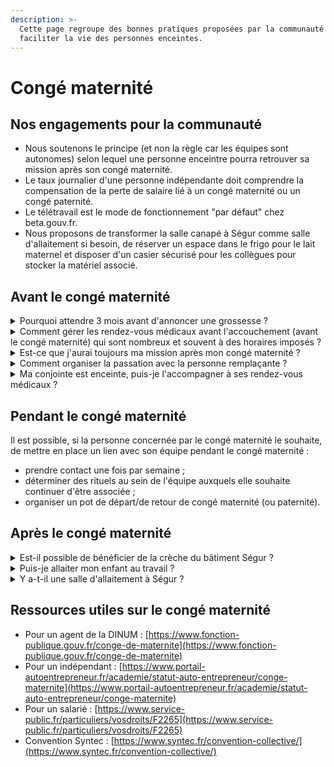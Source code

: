 ```yaml
---
description: >-
  Cette page regroupe des bonnes pratiques proposées par la communauté pour
  faciliter la vie des personnes enceintes.
---
```


# Congé maternité

## Nos engagements pour la communauté

* Nous soutenons le principe (et non la règle car les équipes sont autonomes) selon lequel une personne enceintre pourra retrouver sa mission après son congé maternité.
* Le taux journalier d'une personne indépendante doit comprendre la compensation de la perte de salaire lié à un congé maternité ou un congé paternité.
* Le télétravail est le mode de fonctionnement "par défaut" chez beta.gouv.fr.
* Nous proposons de transformer la salle canapé à Ségur comme salle d'allaitement si besoin, de réserver un espace dans le frigo pour le lait maternel et disposer d'un casier sécurisé pour les collègues pour stocker la matériel associé.

## Avant le congé maternité

<details>

<summary>Pourquoi attendre 3 mois avant d'annoncer une grossesse ? </summary>

Si les couples ne partagent pas leur joie d'attendre un enfant avant trois mois de grossesse, c'est notamment parce que le risque de fausse couche est important pendant cette période (20%).

</details>

<details>

<summary>Comment gérer les rendez-vous médicaux avant l'accouchement (avant le congé maternité) qui sont nombreux et souvent à des horaires imposés ?</summary>

Les rendez-vous médicaux sont fixes et ne peuvent pas être déplacés facilement. Ils peuvent créer des charges mentales et/ou un impact émotionnel pouvant impliquer des difficultés pour travailler. Ils peuvent également engendrer une diminution du temps passé sur la mission. Dans ce cas, une discussion doit être engagée avec l'équipe afin de trouver les meilleures modalités de travail pour la personne enceinte et l'équipe.

Par exemple, il est possible de définir une gestion adaptée de l'activité :

* calendrier partagé ;
* en parler en réunion de lancement de sprint ou rétrospective / stand-up quotidien.

</details>

<details>

<summary>Est-ce que j'aurai toujours ma mission après mon congé maternité ?</summary>

Afin de rassurer la personne qui part en congé maternité et de créer des conditions favorables :&#x20;

* Discuter en équipe de la capacité à absorber la charge de travail d'une ou d'un collègue en son absence s'il/elle n'est pas remplacé(e).

<!---->

* À défaut, proposer aux équipes de rechercher une ou un remplaçant uniquement pour la durée de congé maternité en l'indiquant clairement dans la fiche de recrutement.

</details>

<details>

<summary>Comment organiser la passation avec la personne remplaçante ? </summary>

* Documenter les missions, rituels et activités est un principe de base.

<!---->

* Essayer de lisser sur X jours entre la collègues et sa/son remplaçant.

</details>

<details>

<summary>Ma conjointe est enceinte, puis-je l'accompagner à ses rendez-vous médicaux ?</summary>

Afin de favoriser des conditions de travail optimales pour l'équipe et pour la personne concernée, il est important d'en parler en équipe pour trouver des solutions qui conviennent à toutes et tous.

</details>

## Pendant le congé maternité

Il est possible, si la personne concernée par le congé maternité le souhaite, de mettre en place un lien avec son équipe pendant le congé maternité :

* prendre contact une fois par semaine ;
* déterminer des rituels au sein de l'équipe auxquels elle souhaite continuer d'être associée ;
* organiser un pot de départ/de retour de congé maternité (ou paternité).

## Après le congé maternité

<details>

<summary>Est-il possible de bénéficier de la crèche du bâtiment Ségur ?</summary>

* Il est possible de postuler en tant que prestataire mais les places sont en priorité pour les fonctionnaires.

<!---->

* Il faut connaître les besoins en terme d'horaires de garde très en amont.

<!---->

* Une commission se réunit régulièrement pour attribuer les places.

</details>

<details>

<summary>Puis-je allaiter mon enfant au travail ?</summary>

La loi indique :&#x20;

* en tant que salariée, vous pouvez allaiter votre enfant durant les heures de travail, pendant 1 an à partir de sa naissance. Pour vous le permettre, vous avez droit à une réduction de votre temps de travail d'1 heure par jour (30 minutes le matin et 30 minutes l'après-midi).

<!---->

* Les temps de pause ne sont pas rémunérés (sauf dispositions conventionnelles contraires).

<!---->

* Cette période d'allaitement est réduite à 20 minutes si votre employeur met à disposition des salariées un local dédié à l'allaitement (à l'intérieur ou à proximité des locaux affectés au travail).

<!---->

* Tout local dédié à l'allaitement doit respecter des normes strictes en matière de santé et sécurité au travail.

<!---->

* L'entreprise qui emploie plus de 100 salariées peut être mise en demeure d'installer dans son établissement (ou à proximité) un tel local.

</details>

<details>

<summary>Y a-t-il une salle d'allaitement à Ségur ? </summary>

* La salle d'allaitement est au rez-de-chaussée en 0.521, les parois sont opacifiées pour que l'on ne voie pas à l'intérieur de la pièce depuis l'extérieur. Cette salle est partagée avec la cellule de médiation qui a des permanences dans cette pièce tous les lundis matin.

<!---->

* Pour stocker le lait au frigo, plusieurs possibilités :
  * salle de restauration collective au sous-sol avec deux grands frigos qui sont vidés et nettoyés tous les vendredis. N'oubliez pas votre lait dedans !
  * au 5e étage, il y a des frigos dans l'openspace et dans la salle canapé.

</details>

## Ressources utiles sur le congé maternité

* Pour un agent de la DINUM : [https://www.fonction-publique.gouv.fr/conge-de-maternite](https://www.fonction-publique.gouv.fr/conge-de-maternite)
* Pour un indépendant : [https://www.portail-autoentrepreneur.fr/academie/statut-auto-entrepreneur/conge-maternite](https://www.portail-autoentrepreneur.fr/academie/statut-auto-entrepreneur/conge-maternite)
* Pour un salarié : [https://www.service-public.fr/particuliers/vosdroits/F2265](https://www.service-public.fr/particuliers/vosdroits/F2265)
* Convention Syntec : [https://www.syntec.fr/convention-collective/](https://www.syntec.fr/convention-collective/)

